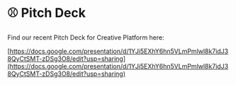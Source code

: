 # ⚾ Pitch Deck

Find our recent Pitch Deck for Creative Platform here:

[https://docs.google.com/presentation/d/1YJi5EXhY6hn5VLmPmlwl8k7idJ38QyCtSMT-zDSg3O8/edit?usp=sharing](https://docs.google.com/presentation/d/1YJi5EXhY6hn5VLmPmlwl8k7idJ38QyCtSMT-zDSg3O8/edit?usp=sharing)
